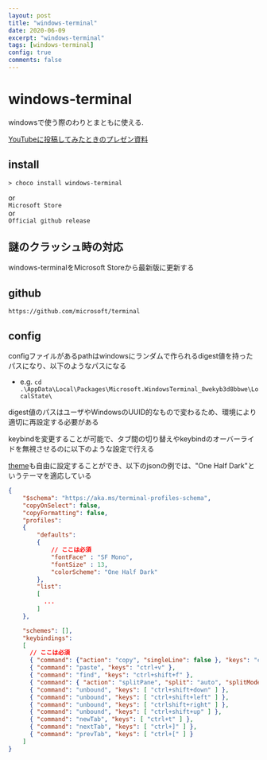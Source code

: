```yaml
---
layout: post
title: "windows-terminal"
date: 2020-06-09
excerpt: "windows-terminal"
tags: [windows-terminal]
config: true
comments: false
---
```


# windows-terminal

windowsで使う際のわりとまともに使える.  

[YouTubeに投稿してみたときのプレゼン資料](https://docs.google.com/presentation/d/1gipc9VgBmv98gunpZw16e0MQ_o7dfLkizO7zvFvbBE8/edit?usp=sharing)  

## install
```console
> choco install windows-terminal
```
or  
`Microsoft Store`  
or  
`Official github release`  

## 謎のクラッシュ時の対応
windows-terminalをMicrosoft Storeから最新版に更新する  

## github
`https://github.com/microsoft/terminal`

## config

configファイルがあるpathはwindowsにランダムで作られるdigest値を持ったパスになり、以下のようなパスになる  

 - e.g. `cd .\AppData\Local\Packages\Microsoft.WindowsTerminal_8wekyb3d8bbwe\LocalState\`  

digest値のパスはユーザやWindowsのUUID的なもので変わるため、環境により適切に再設定する必要がある  

keybindを変更することが可能で、タブ間の切り替えやkeybindのオーバーライドを無視させるのに以下のような設定で行える  

[theme](https://docs.microsoft.com/en-us/windows/terminal/customize-settings/color-schemes)も自由に設定することができ、以下のjsonの例では、"One Half Dark"というテーマを適応している  

```json
{
    "$schema": "https://aka.ms/terminal-profiles-schema",
    "copyOnSelect": false,
    "copyFormatting": false,
    "profiles":
    {
        "defaults":
        {
			// ここは必須
			"fontFace" : "SF Mono",
			"fontSize" : 13, 
			"colorScheme": "One Half Dark"
        },
        "list":
        [
		  ...
        ]
    },

    "schemes": [],
    "keybindings":
    [
	  // ここは必須
      { "command": {"action": "copy", "singleLine": false }, "keys": "ctrl+c" },
      { "command": "paste", "keys": "ctrl+v" },
      { "command": "find", "keys": "ctrl+shift+f" },
      { "command": { "action": "splitPane", "split": "auto", "splitMode": "duplicate" }, "keys": "alt+shift+d" },
	  { "command": "unbound", "keys": [ "ctrl+shift+down" ] },
	  { "command": "unbound", "keys": [ "ctrl+shift+left" ] },
	  { "command": "unbound", "keys": [ "ctrlshift+right" ] },
	  { "command": "unbound", "keys": [ "ctrl+shift+up" ] }, 
	  { "command": "newTab", "keys": [ "ctrl+t" ] },
	  { "command": "nextTab", "keys": [ "ctrl+]" ] }, 
	  { "command": "prevTab", "keys": [ "ctrl+[" ] } 
    ]
}
```
